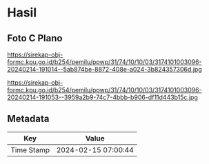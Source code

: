 # Hasil

## Foto C Plano

https://sirekap-obj-formc.kpu.go.id/b254/pemilu/ppwp/31/74/10/10/03/3174101003096-20240214-191014--5ab874be-8872-408e-a024-3b824357306d.jpg

https://sirekap-obj-formc.kpu.go.id/b254/pemilu/ppwp/31/74/10/10/03/3174101003096-20240214-191053--3959a2b9-74c7-4bbb-b906-df11d443b15c.jpg


## Metadata

| Key        | Value               |
| ---------- | ------------------- |
| Time Stamp | 2024-02-15 07:00:44 |



